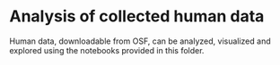 # Analysis of collected human data

Human data, downloadable from OSF, can be analyzed, visualized and explored using the notebooks provided in this folder.